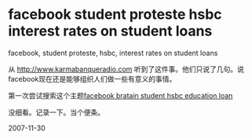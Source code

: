 # facebook student proteste hsbc interest rates on student loans

facebook, student proteste, hsbc, interest rates on student loans


从 http://www.karmabanqueradio.com 听到了这件事。他们只说了几句。说facebook现在还是能够组织人们做一些有意义的事情。

第一次尝试搜索这个主题[facebook bratain student hsbc education loan](http://www.google.cn/search?complete=1&hl=zh-CN&newwindow=1&q=facebook+bratain+student+hsbc+education+loan&btnG=Google+%E6%90%9C%E7%B4%A2&meta=)

没细看。记录一下。当个便条。

2007-11-30